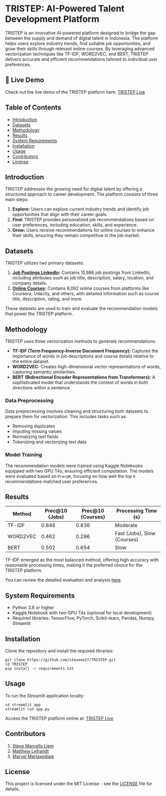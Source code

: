 # TRISTEP: AI-Powered Talent Development Platform

TRISTEP is an innovative AI-powered platform designed to bridge the gap between the supply and demand of digital talent in Indonesia. The platform helps users explore industry trends, find suitable job opportunities, and grow their skills through relevant online courses. By leveraging advanced vectorization techniques like TF-IDF, WORD2VEC, and BERT, TRISTEP delivers accurate and efficient recommendations tailored to individual user preferences.

## 🚀 Live Demo

Check out the live demo of the TRISTEP platform here: [TRISTEP Live](https://tristep.streamlit.app/)

## Table of Contents

- [Introduction](#introduction)
- [Datasets](#datasets)
- [Methodology](#methodology)
- [Results](#results)
- [System Requirements](#system-requirements)
- [Installation](#installation)
- [Usage](#usage)
- [Contributors](#contributors)
- [License](#license)

## Introduction

TRISTEP addresses the growing need for digital talent by offering a structured approach to career development. The platform consists of three main steps:

1. **Explore:** Users can explore current industry trends and identify job opportunities that align with their career goals.
2. **Find:** TRISTEP provides personalized job recommendations based on user preferences, including education, skills, and experience.
3. **Grow:** Users receive recommendations for online courses to enhance their skills, ensuring they remain competitive in the job market.

## Datasets

TRISTEP utilizes two primary datasets:

1. **[Job Postings LinkedIn](https://www.kaggle.com/code/enricofindley/linkedin-job-postings-2023-data-analysis):** Contains 15,886 job postings from LinkedIn, including attributes such as job title, description, salary, location, and company details.
2. **[Online Courses](https://www.kaggle.com/code/enricofindley/linkedin-job-postings-2023-data-analysis):** Contains 8,092 online courses from platforms like Coursera, Udacity, and others, with detailed information such as course title, description, rating, and more.

These datasets are used to train and evaluate the recommendation models that power the TRISTEP platform.

## Methodology

TRISTEP uses three vectorization methods to generate recommendations:

- **TF-IDF (Term Frequency-Inverse Document Frequency):** Captures the importance of words in job descriptions and course details relative to the entire dataset.
- **WORD2VEC:** Creates high-dimensional vector representations of words, capturing semantic similarities.
- **BERT (Bidirectional Encoder Representations from Transformers):** A sophisticated model that understands the context of words in both directions within a sentence.

### Data Preprocessing

Data preprocessing involves cleaning and structuring both datasets to prepare them for vectorization. This includes tasks such as:

- Removing duplicates
- Imputing missing values
- Normalizing text fields
- Tokenizing and vectorizing text data

### Model Training

The recommendation models were trained using Kaggle Notebooks equipped with two GPU T4s, ensuring efficient computation. The models were evaluated based on `Prec@K`, focusing on how well the top `K` recommendations matched user preferences.

## Results

| Method   | Prec@10 (Jobs) | Prec@10 (Courses) | Processing Time (s) |
|----------|----------------|-------------------|---------------------|
| TF-IDF   | 0.846          | 0.836             | Moderate            |
| WORD2VEC | 0.462          | 0.296             | Fast (Jobs), Slow (Courses) |
| BERT     | 0.502          | 0.654             | Slow                |

TF-IDF emerged as the most balanced method, offering high accuracy with reasonable processing times, making it the preferred choice for the TRISTEP platform.

You can review the detailed evaluation and analysis [here](https://www.kaggle.com/code/enricofindley/linkedin-job-postings-2023-data-analysis).

## System Requirements

- Python 3.8 or higher
- Kaggle Notebook with two GPU T4s (optional for local development)
- Required libraries: TensorFlow, PyTorch, Scikit-learn, Pandas, Numpy, Streamlit

## Installation

Clone the repository and install the required libraries:
```
git clone https://github.com/steveee27/TRISTEP.git
cd TRISTEP
pip install -r requirements.txt
```

## Usage

To run the Streamlit application locally:
```
cd streamlit_app
streamlit run app.py
```
Access the TRISTEP platform online at: [TRISTEP Live](https://tristep.streamlit.app/)

## Contributors
1. [Steve Marcello Liem](https://github.com/steveee27)
2. [Matthew Lefrandt](https://github.com/MatthewLefrandt)
3. [Marvel Martawidjaja](https://github.com/marvelm69)

## License
This project is licensed under the MIT License - see the [LICENSE](https://github.com/steveee27/TRISTEP/blob/main/LICENSE) file for details.
